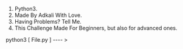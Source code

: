   1. Python3.<br>
  2. Made By Adkali With Love.<br>
  3. Having Problems? Tell Me.<br> 
  4. This Challenge Made For Beginners, but also for advanced ones.<br>
  
  python3 [ File.py ] ---- > 

